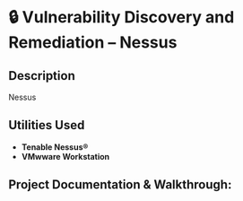 <h1> 🔒 Vulnerability Discovery and Remediation – Nessus </h1>

 

<h2>Description</h2>
Nessus
<br />


<h2>Utilities Used</h2>

- <b>Tenable Nessus®</b> 
- <b>VMwware Workstation</b>



<h2>Project Documentation & Walkthrough:</h2>

